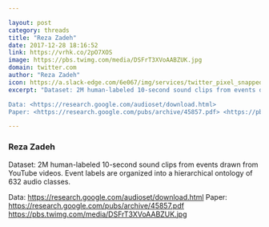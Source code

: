 ```yaml
---

layout: post
category: threads
title: "Reza Zadeh"
date: 2017-12-28 18:16:52
link: https://vrhk.co/2pO7XOS
image: https://pbs.twimg.com/media/DSFrT3XVoAABZUK.jpg
domain: twitter.com
author: "Reza Zadeh"
icon: https://a.slack-edge.com/6e067/img/services/twitter_pixel_snapped_32.png
excerpt: "Dataset: 2M human-labeled 10-second sound clips from events drawn from YouTube videos. Event labels are organized into a hierarchical ontology of 632 audio classes.

Data: <https://research.google.com/audioset/download.html>
Paper: <https://research.google.com/pubs/archive/45857.pdf> <https://pbs.twimg.com/media/DSFrT3XVoAABZUK.jpg>"

---
```


### Reza Zadeh

Dataset: 2M human-labeled 10-second sound clips from events drawn from YouTube videos. Event labels are organized into a hierarchical ontology of 632 audio classes.

Data: <https://research.google.com/audioset/download.html>
Paper: <https://research.google.com/pubs/archive/45857.pdf> <https://pbs.twimg.com/media/DSFrT3XVoAABZUK.jpg>